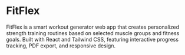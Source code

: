 # FitFlex
FitFlex is a smart workout generator web app that creates personalized strength training routines based on selected muscle groups and fitness goals. Built with React and Tailwind CSS, featuring interactive progress tracking, PDF export, and responsive design.
